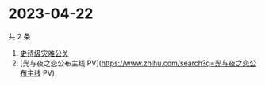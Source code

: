 # 2023-04-22

共 2 条

<!-- BEGIN ZHIHUSEARCH -->
<!-- 最后更新时间 Sat Apr 22 2023 03:06:55 GMT+0800 (China Standard Time) -->
1. [史诗级灾难公关](https://www.zhihu.com/search?q=史诗级灾难公关)
1. [光与夜之恋公布主线 PV](https://www.zhihu.com/search?q=光与夜之恋公布主线 PV)
<!-- END ZHIHUSEARCH -->
